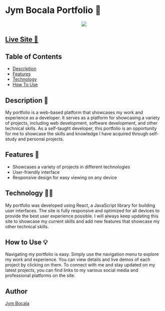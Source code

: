 # Jym Bocala Portfolio 🚀
<div align="center">
  <img src="images/card-images/portfolio-preview.png">
</div>

## [Live Site 🔗](https://jymbocala.com/)

## Table of Contents

* [Description](#description)
* [Features](#features)
* [Technology](#technology)
* [How To Use](#how-to-use)

## Description 📝

My portfolio is a web-based platform that showcases my work and experience as a developer. It serves as a platform for showcasing a variety of projects, including web development, software development, and other technical skills. As a self-taught developer, this portfolio is an opportunity for me to showcase the skills and knowledge I have acquired through self-study and personal projects.

## Features 🚀
- Showcases a variety of projects in different technologies
- User-friendly interface
- Responsive design for easy viewing on any device


## Technology 👨‍💻
My portfolio was developed using React, a JavaScript library for building user interfaces. The site is fully responsive and optimized for all devices to provide the best user experience possible. I will always keep updating this site to showcase my current skills and add new features that showcase my other technical skills.

## How to Use 💡
Navigating my portfolio is easy. Simply use the navigation menu to explore my work and experience. You can view details and live demos of each project by clicking on them. To connect with me and stay updated on my latest projects, you can find links to my various social media and professional platforms on the site.


## Author 
[Jym Bocala](https://twitter.com/home)